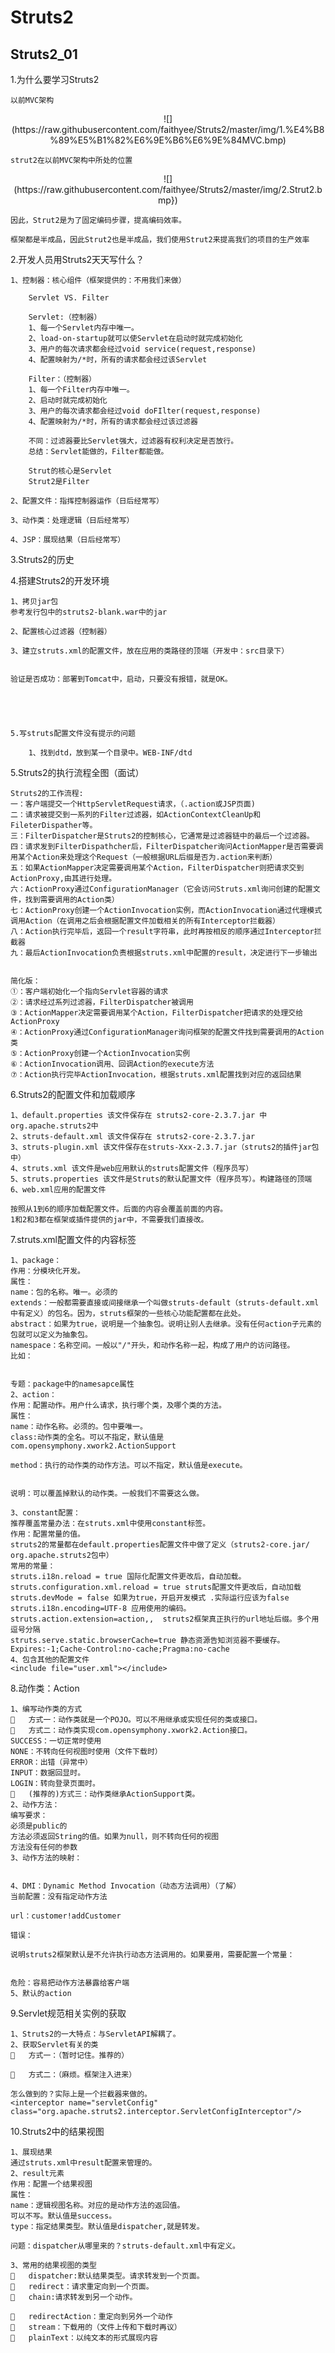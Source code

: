 # Struts2

## Struts2_01 ##

1.为什么要学习Struts2

	以前MVC架构


<center>![](https://raw.githubusercontent.com/faithyee/Struts2/master/img/1.%E4%B8%89%E5%B1%82%E6%9E%B6%E6%9E%84MVC.bmp)</center>


	strut2在以前MVC架构中所处的位置

<center>![](https://raw.githubusercontent.com/faithyee/Struts2/master/img/2.Strut2.bmp})</center>
	
	因此，Strut2是为了固定编码步骤，提高编码效率。
	
	框架都是半成品，因此Strut2也是半成品，我们使用Strut2来提高我们的项目的生产效率



2.开发人员用Struts2天天写什么？

	1、控制器：核心组件（框架提供的：不用我们来做）

		Servlet VS. Filter

		Servlet:（控制器）
		1、每一个Servlet内存中唯一。
		2、load-on-startup就可以使Servlet在启动时就完成初始化
		3、用户的每次请求都会经过void service(request,response)
		4、配置映射为/*时，所有的请求都会经过该Servlet

		Filter：（控制器）
		1、每一个Filter内存中唯一。
		2、启动时就完成初始化
		3、用户的每次请求都会经过void doFIlter(request,response)
		4、配置映射为/*时，所有的请求都会经过该过滤器
		
		不同：过滤器要比Servlet强大，过滤器有权利决定是否放行。
		总结：Servlet能做的，Filter都能做。

		Strut的核心是Servlet
		Strut2是Filter
	
	2、配置文件：指挥控制器运作（日后经常写）

	3、动作类：处理逻辑（日后经常写）

	4、JSP：展现结果（日后经常写）
	




3.Struts2的历史








 
4.搭建Struts2的开发环境

	1、拷贝jar包
	参考发行包中的struts2-blank.war中的jar
	 
	2、配置核心过滤器（控制器）
	 
	3、建立struts.xml的配置文件，放在应用的类路径的顶端（开发中：src目录下）
	 
	
	验证是否成功：部署到Tomcat中，启动，只要没有报错，就是OK。
	




	5.写struts配置文件没有提示的问题
	
		1、找到dtd，放到某一个目录中。WEB-INF/dtd
	
	



 
5.Struts2的执行流程全图（面试）
 
 
	Struts2的工作流程:
	一：客户端提交一个HttpServletRequest请求，（.action或JSP页面)
	二：请求被提交到一系列的Filter过滤器，如ActionContextCleanUp和FileterDispather等。
	三：FilterDispatcher是Struts2的控制核心，它通常是过滤器链中的最后一个过滤器。
	四：请求发到FilterDispathcher后，FilterDispatcher询问ActionMapper是否需要调用某个Action来处理这个Request（一般根据URL后缀是否为.action来判断）
	五：如果ActionMapper决定需要调用某个Action，FilterDispatcher则把请求交到ActionProxy,由其进行处理。
	六：ActionProxy通过ConfigurationManager（它会访问Struts.xml询问创建的配置文件，找到需要调用的Action类）
	七：ActionProxy创建一个ActionInvocation实例，而ActionInvocation通过代理模式调用Action（在调用之后会根据配置文件加载相关的所有Interceptor拦截器）
	八：Action执行完毕后，返回一个result字符串，此时再按相反的顺序通过Interceptor拦截器
	九：最后ActionInvocation负责根据struts.xml中配置的result，决定进行下一步输出


	简化版：
	①：客户端初始化一个指向Servlet容器的请求
	②：请求经过系列过滤器，FilterDispatcher被调用
	③：ActionMapper决定需要调用某个Action，FilterDispatcher把请求的处理交给ActionProxy
	④：ActionProxy通过ConfigurationManager询问框架的配置文件找到需要调用的Action类
	⑤：ActionProxy创建一个ActionInvocation实例
	⑥：ActionInvocation调用、回调Action的execute方法
	⑦：Action执行完毕ActionInvocation，根据struts.xml配置找到对应的返回结果





6.Struts2的配置文件和加载顺序

	1、default.properties 该文件保存在 struts2-core-2.3.7.jar 中 org.apache.struts2中
	2、struts-default.xml 该文件保存在 struts2-core-2.3.7.jar
	3、struts-plugin.xml 该文件保存在struts-Xxx-2.3.7.jar（struts2的插件jar包中）
	4、struts.xml 该文件是web应用默认的struts配置文件（程序员写）
	5、struts.properties 该文件是Struts的默认配置文件（程序员写）。构建路径的顶端
	6、web.xml应用的配置文件
	
	按照从1到6的顺序加载配置文件。后面的内容会覆盖前面的内容。
	1和2和3都在框架或插件提供的jar中，不需要我们直接改。









7.struts.xml配置文件的内容标签

	1、package：
	作用：分模块化开发。
	属性：
	name：包的名称。唯一。必须的
	extends：一般都需要直接或间接继承一个叫做struts-default（struts-default.xml中有定义）的包名。因为，struts框架的一些核心功能配置都在此处。
	abstract：如果为true，说明是一个抽象包。说明让别人去继承。没有任何action子元素的包就可以定义为抽象包。
	namespace：名称空间。一般以"/"开头，和动作名称一起，构成了用户的访问路径。
	比如：
	 
	
	专题：package中的namesapce属性
	2、action：
	作用：配置动作。用户什么请求，执行哪个类，及哪个类的方法。
	属性：
	name：动作名称。必须的。包中要唯一。
	class:动作类的全名。可以不指定，默认值是
	com.opensymphony.xwork2.ActionSupport
	 
	method：执行的动作类的动作方法。可以不指定，默认值是execute。
	 
	
	说明：可以覆盖掉默认的动作类。一般我们不需要这么做。
	 
	3、constant配置：
	推荐覆盖常量办法：在struts.xml中使用constant标签。
	作用：配置常量的值。
	struts2的常量都在default.properties配置文件中做了定义（struts2-core.jar/  org.apache.struts2包中）
	常用的常量：
	struts.i18n.reload = true 国际化配置文件更改后，自动加载。
	struts.configuration.xml.reload = true struts配置文件更改后，自动加载
	struts.devMode = false 如果为true，开启开发模式 .实际运行应该为false
	struts.i18n.encoding=UTF-8 应用使用的编码。
	struts.action.extension=action,,  struts2框架真正执行的url地址后缀。多个用逗号分隔
	struts.serve.static.browserCache=true 静态资源告知浏览器不要缓存。
	Expires:-1;Cache-Control:no-cache;Pragma:no-cache
	4、包含其他的配置文件
	<include file="user.xml"></include>
	







8.动作类：Action

	1、编写动作类的方式
		方式一：动作类就是一个POJO。可以不用继承或实现任何的类或接口。
		方式二：动作类实现com.opensymphony.xwork2.Action接口。
	SUCCESS：一切正常时使用
	NONE：不转向任何视图时使用（文件下载时）
	ERROR：出错（异常中）
	INPUT：数据回显时。
	LOGIN：转向登录页面时。
		(推荐的)方式三：动作类继承ActionSupport类。
	2、动作方法：
	编写要求：
	必须是public的
	方法必须返回String的值。如果为null，则不转向任何的视图
	方法没有任何的参数
	3、动作方法的映射：
	 
	 
	4、DMI：Dynamic Method Invocation（动态方法调用）（了解）
	当前配置：没有指定动作方法
	 
	url：customer!addCustomer
	
	错误：
	 
	说明struts2框架默认是不允许执行动态方法调用的。如果要用，需要配置一个常量：
	 
	
	危险：容易把动作方法暴露给客户端
	5、默认的action






 

9.Servlet规范相关实例的获取

	1、Struts2的一大特点：与ServletAPI解耦了。
	2、获取Servlet有关的类
		方式一：（暂时记住。推荐的）
	 
		方式二：（麻烦。框架注入进来）
	 
	怎么做到的？实际上是一个拦截器来做的。
	<interceptor name="servletConfig" class="org.apache.struts2.interceptor.ServletConfigInterceptor"/>
	
	



 
10.Struts2中的结果视图

	1、展现结果
	通过struts.xml中result配置来管理的。
	2、result元素
	作用：配置一个结果视图
	属性：
	name：逻辑视图名称。对应的是动作方法的返回值。
	可以不写。默认值是success。
	type：指定结果类型。默认值是dispatcher,就是转发。
	
	问题：dispatcher从哪里来的？struts-default.xml中有定义。
	 
	3、常用的结果视图的类型
		dispatcher:默认结果类型。请求转发到一个页面。
		redirect：请求重定向到一个页面。
		chain:请求转发到另一个动作。
	 
		redirectAction：重定向到另外一个动作
		stream：下载用的（文件上传和下载时再议）
		plainText：以纯文本的形式展现内容
	
